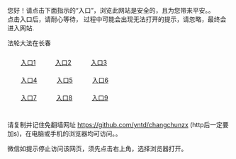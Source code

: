 您好！请点击下面指示的“入口”，浏览此网站是安全的，且为您带来平安。。 <br/>
点击入口后，请耐心等待， 过程中可能会出现无法打开的提示，请忽略，最终会进入网站. </br>

法轮大法在长春<br/>
<div style="padding:10px"><a style="margin:20px" target="_blank" href="https://d1ahxmxeh76q7r.cloudfront.net/2Qpsp?ieuwmie" id="ccLink1" rel="nofollow">入口1</a> <a target="_blank" style="margin:20px" href="https://d2cxxyb8qnebtf.cloudfront.net/2Qpsp?mlszzsw" id="ccLink2" rel="nofollow">入口2</a> <a style="margin:20px" target="_blank" href="https://d20f1hlsg5s01f.cloudfront.net/2Qpsp?pcvry" id="ccLink3" rel="nofollow">入口3</a></div>

<div style="padding:10px" ><a style="margin:20px" target="_blank" href="https://d1ahxmxeh76q7r.cloudfront.net/2Qpsp?ieuwmie" id="ccLink4" rel="nofollow">入口4</a> <a style="margin:20px" href="https://d2cxxyb8qnebtf.cloudfront.net/2Qpsp?mlszzsw" target="_blank" id="ccLink5" rel="nofollow">入口5</a> <a style="margin:20px" href="https://d20f1hlsg5s01f.cloudfront.net/2Qpsp?pcvry" target="_blank" id="ccLink6" rel="nofollow">入口6</a></div>

<div style="padding:10px"><a style="margin:20px" target="_blank" href="https://d1ahxmxeh76q7r.cloudfront.net/2Qpsp?ieuwmie" id="ccLink7" rel="nofollow">入口7</a> <a style="margin:20px" href="https://d2cxxyb8qnebtf.cloudfront.net/2Qpsp?mlszzsw" target="_blank" id="ccLink8" rel="nofollow">入口8</a> <a style="margin:20px" target="_blank" href="https://d20f1hlsg5s01f.cloudfront.net/2Qpsp?pcvry" id="ccLink9" rel="nofollow">入口9</a></div>

<br/>



请复制并记住免翻墙网址 https://github.com/yntd/changchunzx (http后一定要加s)，在电脑或手机的浏览器均可访问。。<br/>

微信如提示停止访问该网页，须先点击右上角，选择浏览器打开。

